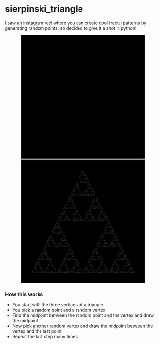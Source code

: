 # sierpinski_triangle

I saw an instagram reel where you can create cool fractal patterns by generating random points, so decided to give it a shot in python!

<p align='center'>
<img src="sierpinski.gif" width=400>
<img src="sierpinski.jpg" width=400>
</p>

### How this works
- You start with the three vertices of a triangle
- You pick a random point and a random vertex
- Find the midpoint between the random point and the vertex and draw the midpoint
- Now pick another random vertex and draw the midpoint between the vertex and the last point
- Repeat the last step many times